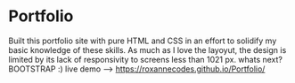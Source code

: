 # Portfolio

Built this portfolio site with pure HTML and CSS in an effort to solidify my basic knowledge of these skills. As much as I love the layoyut, the design is limited by its lack of responsivity to screens less than 1021 px. whats next? BOOTSTRAP :)
live demo --> https://roxannecodes.github.io/Portfolio/
